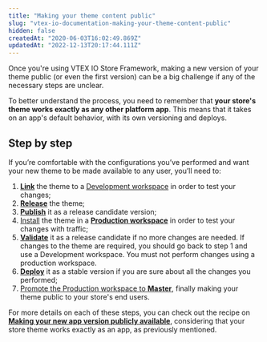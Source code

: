 ```yaml
---
title: "Making your theme content public"
slug: "vtex-io-documentation-making-your-theme-content-public"
hidden: false
createdAt: "2020-06-03T16:02:49.869Z"
updatedAt: "2022-12-13T20:17:44.111Z"
---
```

Once you're using VTEX IO Store Framework, making a new version of your theme public (or even the first version) can be a big challenge if any of the necessary steps are unclear.

To better understand the process, you need to remember that **your store's theme works exactly as any other platform app**.
This means that it takes on an app's default behavior, with its own versioning and deploys.

## Step by step

If you’re comfortable with the configurations you’ve performed and want your new theme to be made available to any user, you’ll need to:

1. [**Link**](https://developers.vtex.com/vtex-developer-docs/docs/vtex-io-documentation-linking-an-app/) the theme to a [Development workspace](https://developers.vtex.com/vtex-developer-docs/docs/vtex-io-documentation-creating-a-development-workspace/) in order to test your changes;
2. [**Release**](https://developers.vtex.com/vtex-developer-docs/docs/vtex-io-documentation-releasing-a-new-app-version/) the theme;
3. [**Publish**](https://developers.vtex.com/vtex-developer-docs/docs/vtex-io-documentation-publishing-an-app/) it as a release candidate version;
4. [Install](https://developers.vtex.com/vtex-developer-docs/docs/vtex-io-documentation-installing-an-app/) the theme in a [**Production workspace**](https://developers.vtex.com/vtex-developer-docs/docs/vtex-io-documentation-creating-a-production-workspace/) in order to test your changes with traffic;
5. [**Validate**](https://developers.vtex.com/vtex-developer-docs/docs/vtex-io-documentation-publishing-an-app/) it as a release candidate if no more changes are needed. If changes to the theme are required, you should go back to step 1 and use a Development workspace. You must not perform changes using a production workspace.  
6. [**Deploy**](https://developers.vtex.com/vtex-developer-docs/docs/vtex-io-documentation-publishing-an-app/) it as a stable version if you are sure about all the changes you performed;
7. [Promote the Production workspace to **Master**](https://developers.vtex.com/vtex-developer-docs/docs/vtex-io-documentation-promoting-a-workspace-to-master/), finally making your theme public to your store's end users.

For more details on each of these steps, you can check out the recipe on [**Making your new app version publicly available**](https://developers.vtex.com/vtex-developer-docs/docs/vtex-io-documentation-making-your-new-app-version-publicly-available/), considering that your store theme works exactly as an app, as previously mentioned.
